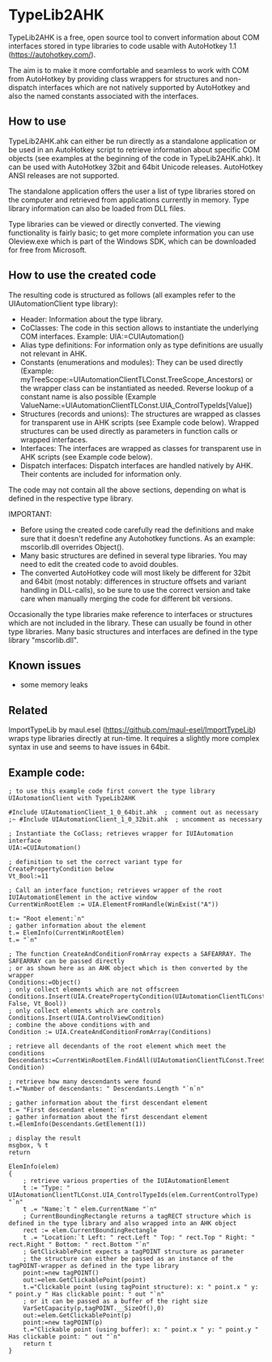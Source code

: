# TypeLib2AHK #

TypeLib2AHK is a free, open source tool to convert information about COM interfaces stored in type libraries to code usable with AutoHotkey 1.1 (https://autohotkey.com/). 

The aim is to make it more comfortable and seamless to work with COM from AutoHotkey by providing class wrappers for structures and non-dispatch interfaces which are not natively supported by AutoHotkey and also the named constants associated with the interfaces.

## How to use ##

TypeLib2AHK.ahk can either be run directly as a standalone application or be used in an AutoHotkey script to retrieve information about specific COM objects (see examples at the beginning of the code in TypeLib2AHK.ahk). It can be used with AutoHotkey 32bit and 64bit Unicode releases. AutoHotkey ANSI releases are not supported.

The standalone application offers the user a list of type libraries stored on the computer and retrieved from applications currently in memory. Type library information can also be loaded from DLL files.

Type libraries can be viewed or directly converted. The viewing functionality is fairly basic; to get more complete information you can use Oleview.exe which is part of the Windows SDK, which can be downloaded for free from Microsoft.

## How to use the created code ##

The resulting code is structured as follows (all examples refer to the UIAutomationClient type library):

* Header: Information about the type library.
* CoClasses: The code in this section allows to instantiate the underlying COM interfaces. Example: UIA:=CUIAutomation()
* Alias type definitions: For information only as type definitions are usually not relevant in AHK.
* Constants (enumerations and modules): They can be used directly (Example: myTreeScope:=UIAutomationClientTLConst.TreeScope_Ancestors) or the wrapper class can be instantiated as needed. Reverse lookup of a constant name is also possible (Example ValueName:=UIAutomationClientTLConst.UIA_ControlTypeIds[Value])
* Structures (records and unions): The structures are wrapped as classes for transparent use in AHK scripts (see Example code below). Wrapped structures can be used directly as parameters in function calls or wrapped interfaces. 
* Interfaces: The interfaces are wrapped as classes for transparent use in AHK scripts (see Example code below).
* Dispatch interfaces: Dispatch interfaces are handled natively by AHK. Their contents are included for information only.

The code may not contain all the above sections, depending on what is defined in the respective type library.

IMPORTANT: 
* Before using the created code carefully read the definitions and make sure that it doesn't redefine any Autohotkey functions. As an example: mscorlib.dll overrides Object().
* Many basic structures are defined in several type libraries. You may need to edit the created code to avoid doubles.
* The converted AutoHotkey code will most likely be different for 32bit and 64bit (most notably: differences in structure offsets and variant handling in DLL-calls), so be sure to use the correct version and take care when manually merging the code for different bit versions.

Occasionally the type libraries make reference to interfaces or structures which are not included in the library. These can usually be found in other type libraries. Many basic structures and interfaces are defined in the type library "mscorlib.dll".


## Known issues ##

- some memory leaks

## Related ##

ImportTypeLib by maul.esel (https://github.com/maul-esel/ImportTypeLib) wraps type libraries directly at run-time. It requires a slightly more complex syntax in use and seems to have issues in 64bit.


## Example code: ##

```ahk
; to use this example code first convert the type library UIAutomationClient with TypeLib2AHK

#Include UIAutomationClient_1_0_64bit.ahk  ; comment out as necessary
;~ #Include UIAutomationClient_1_0_32bit.ahk  ; uncomment as necessary

; Instantiate the CoClass; retrieves wrapper for IUIAutomation interface
UIA:=CUIAutomation()

; definition to set the correct variant type for CreatePropertyCondition below
Vt_Bool:=11

; Call an interface function; retrieves wrapper of the root IUIAutomationElement in the active window
CurrentWinRootElem := UIA.ElementFromHandle(WinExist("A"))

t:= "Root element:`n"
; gather information about the element
t.= ElemInfo(CurrentWinRootElem)
t.= "`n"

; The function CreateAndConditionFromArray expects a SAFEARRAY. The SAFEARRAY can be passed directly 
; or as shown here as an AHK object which is then converted by the wrapper
Conditions:=Object()
; only collect elements which are not offscreen
Conditions.Insert(UIA.CreatePropertyCondition(UIAutomationClientTLConst.UIA_IsOffscreenPropertyId, False, Vt_Bool))
; only collect elements which are controls
Conditions.Insert(UIA.ControlViewCondition)
; combine the above conditions with and
Condition := UIA.CreateAndConditionFromArray(Conditions)

; retrieve all decendants of the root element which meet the conditions
Descendants:=CurrentWinRootElem.FindAll(UIAutomationClientTLConst.TreeScope_Descendants, Condition)

; retrieve how many descendants were found
t.="Number of descendants: " Descendants.Length "`n`n"

; gather information about the first descendant element
t.= "First descendant element:`n"
; gather information about the first descendant element
t.=ElemInfo(Descendants.GetElement(1))

; display the result
msgbox, % t
return

ElemInfo(elem)
{
	; retrieve various properties of the IUIAutomationElement
	t := "Type: " UIAutomationClientTLConst.UIA_ControlTypeIds(elem.CurrentControlType) "`n"	
	t .= "Name:`t " elem.CurrentName "`n"
	; CurrentBoundingRectangle returns a tagRECT structure which is defined in the type library and also wrapped into an AHK object
	rect := elem.CurrentBoundingRectangle
	t .= "Location:`t Left: " rect.Left " Top: " rect.Top " Right: " rect.Right " Bottom: " rect.Bottom "`n"
	; GetClickablePoint expects a tagPOINT structure as parameter 
	; the structure can either be passed as an instance of the tagPOINT-wrapper as defined in the type library
	point:=new tagPOINT()
	out:=elem.GetClickablePoint(point)
	t.="Clickable point (using tagPoint structure): x: " point.x " y: " point.y " Has clickable point: " out "`n"
	; or it can be passed as a buffer of the right size
	VarSetCapacity(p,tagPOINT.__SizeOf(),0)
	out:=elem.GetClickablePoint(p)
	point:=new tagPOINT(p)
	t.="Clickable point (using buffer): x: " point.x " y: " point.y " Has clickable point: " out "`n"
	return t
}
```

